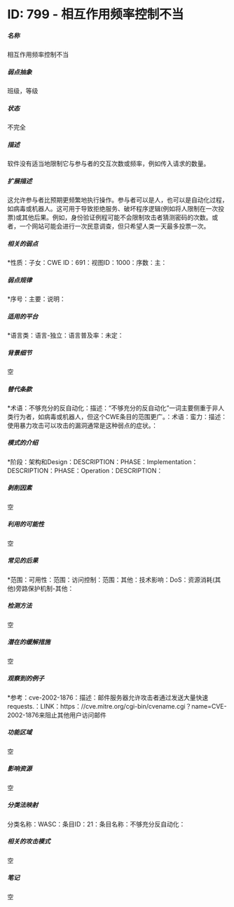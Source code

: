 # ID: 799 - 相互作用频率控制不当
<h5>名称</h5>相互作用频率控制不当
<h5>弱点抽象</h5>班级，等级
<h5>状态</h5>不完全
<h5>描述</h5>软件没有适当地限制它与参与者的交互次数或频率，例如传入请求的数量。
<h5>扩展描述</h5>这允许参与者比预期更频繁地执行操作。参与者可以是人，也可以是自动化过程，如病毒或机器人。这可用于导致拒绝服务、破坏程序逻辑(例如将人限制在一次投票)或其他后果。例如，身份验证例程可能不会限制攻击者猜测密码的次数。或者，一个网站可能会进行一次民意调查，但只希望人类一天最多投票一次。
<h5>相关的弱点</h5>*性质：子女：CWE ID：691：视图ID：1000：序数：主：
<h5>弱点规律</h5>*序号：主要：说明：
<h5>适用的平台</h5>*语言类：语言-独立：语言普及率：未定：
<h5>背景细节</h5>空
<h5>替代条款</h5>*术语：不够充分的反自动化：描述：“不够充分的反自动化”一词主要侧重于非人类行为者，如病毒或机器人，但这个CWE条目的范围更广。：术语：蛮力：描述：使用暴力攻击可以攻击的漏洞通常是这种弱点的症状。：
<h5>模式的介绍</h5>*阶段：架构和Design：DESCRIPTION：PHASE：Implementation：DESCRIPTION：PHASE：Operation：DESCRIPTION：
<h5>剥削因素</h5>空
<h5>利用的可能性</h5>空
<h5>常见的后果</h5>*范围：可用性：范围：访问控制：范围：其他：技术影响：DoS：资源消耗(其他)旁路保护机制-其他：
<h5>检测方法</h5>空
<h5>潜在的缓解措施</h5>空
<h5>观察到的例子</h5>*参考：cve-2002-1876：描述：邮件服务器允许攻击者通过发送大量快速requests.：LINK：https：//cve.mitre.org/cgi-bin/cvename.cgi？name=CVE-2002-1876来阻止其他用户访问邮件
<h5>功能区域</h5>空
<h5>影响资源</h5>空
<h5>分类法映射</h5>分类名称：WASC：条目ID：21：条目名称：不够充分反自动化：
<h5>相关的攻击模式</h5>空
<h5>笔记</h5>空

